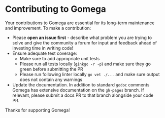 # Contributing to Gomega

Your contributions to Gomega are essential for its long-term maintenance and improvement.  To make a contribution:

- Please **open an issue first** - describe what problem you are trying to solve and give the community a forum for input and feedback ahead of investing time in writing code!
- Ensure adequate test coverage:
    - Make sure to add appropriate unit tests
    - Please run all tests locally (`ginkgo -r -p`) and make sure they go green before submitting the PR
    - Please run following linter locally `go vet ./...` and make sure output does not contain any warnings
- Update the documentation.  In addition to standard `godoc` comments Gomega has extensive documentation on the `gh-pages` branch.  If relevant, please submit a docs PR to that branch alongside your code PR.

Thanks for supporting Gomega!
